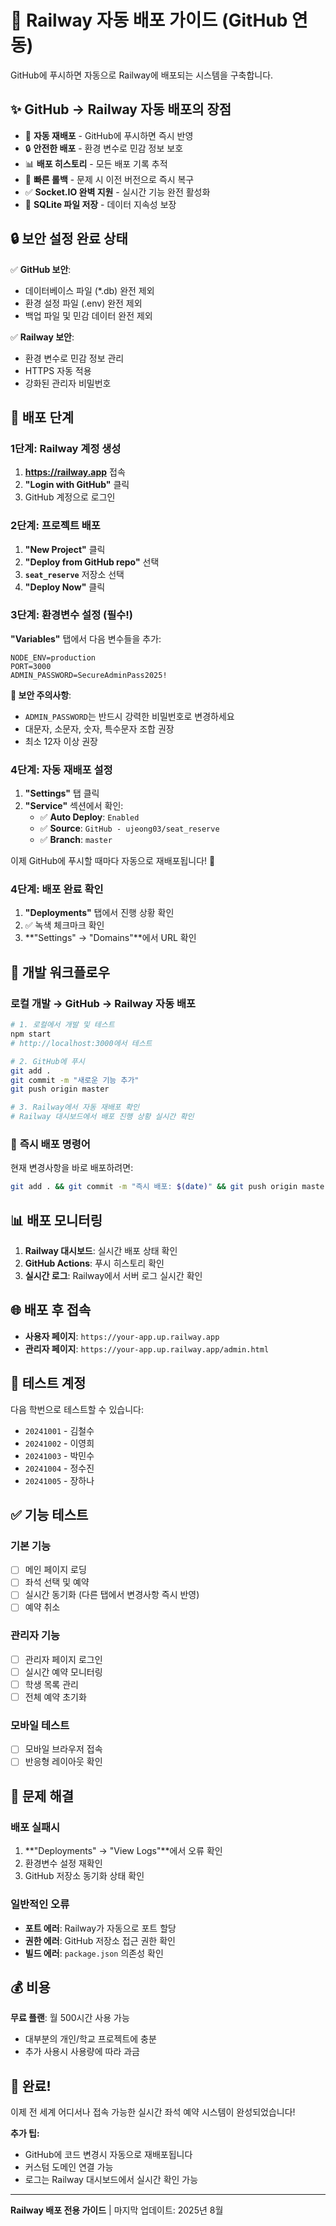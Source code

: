 # 🚂 Railway 자동 배포 가이드 (GitHub 연동)

GitHub에 푸시하면 자동으로 Railway에 배포되는 시스템을 구축합니다.

## ✨ GitHub → Railway 자동 배포의 장점

- 🔄 **자동 재배포** - GitHub에 푸시하면 즉시 반영
- 🔒 **안전한 배포** - 환경 변수로 민감 정보 보호
- 📊 **배포 히스토리** - 모든 배포 기록 추적
- 🚀 **빠른 롤백** - 문제 시 이전 버전으로 즉시 복구
- ✅ **Socket.IO 완벽 지원** - 실시간 기능 완전 활성화
- 💾 **SQLite 파일 저장** - 데이터 지속성 보장

## 🔒 **보안 설정 완료 상태**

✅ **GitHub 보안**:
- 데이터베이스 파일 (*.db) 완전 제외
- 환경 설정 파일 (.env) 완전 제외
- 백업 파일 및 민감 데이터 완전 제외

✅ **Railway 보안**:
- 환경 변수로 민감 정보 관리
- HTTPS 자동 적용
- 강화된 관리자 비밀번호

## 🚀 **배포 단계**

### 1단계: Railway 계정 생성
1. **https://railway.app** 접속
2. **"Login with GitHub"** 클릭
3. GitHub 계정으로 로그인

### 2단계: 프로젝트 배포
1. **"New Project"** 클릭
2. **"Deploy from GitHub repo"** 선택
3. **`seat_reserve`** 저장소 선택
4. **"Deploy Now"** 클릭

### 3단계: 환경변수 설정 (필수!)
**"Variables"** 탭에서 다음 변수들을 추가:

```
NODE_ENV=production
PORT=3000
ADMIN_PASSWORD=SecureAdminPass2025!
```

**🔐 보안 주의사항**:
- `ADMIN_PASSWORD`는 반드시 강력한 비밀번호로 변경하세요
- 대문자, 소문자, 숫자, 특수문자 조합 권장
- 최소 12자 이상 권장

### 4단계: 자동 재배포 설정
1. **"Settings"** 탭 클릭
2. **"Service"** 섹션에서 확인:
   - ✅ **Auto Deploy**: `Enabled`
   - ✅ **Source**: `GitHub - ujeong03/seat_reserve`
   - ✅ **Branch**: `master`

이제 GitHub에 푸시할 때마다 자동으로 재배포됩니다! 🎉

### 4단계: 배포 완료 확인
1. **"Deployments"** 탭에서 진행 상황 확인
2. ✅ 녹색 체크마크 확인
3. **"Settings" → "Domains"**에서 URL 확인

## 🔄 **개발 워크플로우**

### 로컬 개발 → GitHub → Railway 자동 배포

```bash
# 1. 로컬에서 개발 및 테스트
npm start
# http://localhost:3000에서 테스트

# 2. GitHub에 푸시
git add .
git commit -m "새로운 기능 추가"
git push origin master

# 3. Railway에서 자동 재배포 확인
# Railway 대시보드에서 배포 진행 상황 실시간 확인
```

### 🚀 **즉시 배포 명령어**

현재 변경사항을 바로 배포하려면:

```bash
git add . && git commit -m "즉시 배포: $(date)" && git push origin master
```

## 📊 **배포 모니터링**

1. **Railway 대시보드**: 실시간 배포 상태 확인
2. **GitHub Actions**: 푸시 히스토리 확인  
3. **실시간 로그**: Railway에서 서버 로그 실시간 확인

## 🌐 **배포 후 접속**

- **사용자 페이지**: `https://your-app.up.railway.app`
- **관리자 페이지**: `https://your-app.up.railway.app/admin.html`

## 👥 **테스트 계정**

다음 학번으로 테스트할 수 있습니다:
- `20241001` - 김철수
- `20241002` - 이영희
- `20241003` - 박민수
- `20241004` - 정수진
- `20241005` - 장하나

## ✅ **기능 테스트**

### 기본 기능
- [ ] 메인 페이지 로딩
- [ ] 좌석 선택 및 예약
- [ ] 실시간 동기화 (다른 탭에서 변경사항 즉시 반영)
- [ ] 예약 취소

### 관리자 기능
- [ ] 관리자 페이지 로그인
- [ ] 실시간 예약 모니터링
- [ ] 학생 목록 관리
- [ ] 전체 예약 초기화

### 모바일 테스트
- [ ] 모바일 브라우저 접속
- [ ] 반응형 레이아웃 확인

## 🔧 **문제 해결**

### 배포 실패시
1. **"Deployments" → "View Logs"**에서 오류 확인
2. 환경변수 설정 재확인
3. GitHub 저장소 동기화 상태 확인

### 일반적인 오류
- **포트 에러**: Railway가 자동으로 포트 할당
- **권한 에러**: GitHub 저장소 접근 권한 확인
- **빌드 에러**: `package.json` 의존성 확인

## 💰 **비용**

**무료 플랜**: 월 500시간 사용 가능
- 대부분의 개인/학교 프로젝트에 충분
- 추가 사용시 사용량에 따라 과금

## 🎉 **완료!**

이제 전 세계 어디서나 접속 가능한 실시간 좌석 예약 시스템이 완성되었습니다!

**추가 팁:**
- GitHub에 코드 변경시 자동으로 재배포됩니다
- 커스텀 도메인 연결 가능
- 로그는 Railway 대시보드에서 실시간 확인 가능

---
**Railway 배포 전용 가이드** | 마지막 업데이트: 2025년 8월
